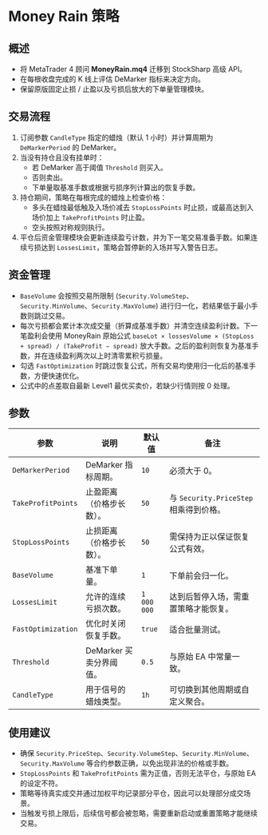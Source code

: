 # Money Rain 策略

## 概述
- 将 MetaTrader 4 顾问 **MoneyRain.mq4** 迁移到 StockSharp 高级 API。
- 在每根收盘完成的 K 线上评估 DeMarker 指标来决定方向。
- 保留原版固定止损 / 止盈以及亏损后放大的下单量管理模块。

## 交易流程
1. 订阅参数 `CandleType` 指定的蜡烛（默认 1 小时）并计算周期为 `DeMarkerPeriod` 的 DeMarker。
2. 当没有持仓且没有挂单时：
   - 若 DeMarker 高于阈值 `Threshold` 则买入。
   - 否则卖出。
   - 下单量取基准手数或根据亏损序列计算出的恢复手数。
3. 持仓期间，策略在每根完成的蜡烛上检查价格：
   - 多头在蜡烛最低触及入场价减去 `StopLossPoints` 时止损，或最高达到入场价加上 `TakeProfitPoints` 时止盈。
   - 空头按照对称规则执行。
4. 平仓后资金管理模块会更新连续盈亏计数，并为下一笔交易准备手数。如果连续亏损达到 `LossesLimit`，策略会暂停新的入场并写入警告日志。

## 资金管理
- `BaseVolume` 会按照交易所限制 (`Security.VolumeStep`、`Security.MinVolume`、`Security.MaxVolume`) 进行归一化，若结果低于最小手数则跳过交易。
- 每次亏损都会累计本次成交量（折算成基准手数）并清空连续盈利计数。下一笔盈利会使用 MoneyRain 原始公式 `baseLot × lossesVolume × (StopLoss + spread) / (TakeProfit − spread)` 放大手数。之后的盈利则恢复为基准手数，并在连续盈利两次以上时清零累积亏损量。
- 勾选 `FastOptimization` 时跳过恢复公式，所有交易均使用归一化后的基准手数，方便快速优化。
- 公式中的点差取自最新 Level1 最优买卖价，若缺少行情则按 0 处理。

## 参数
| 参数 | 说明 | 默认值 | 备注 |
|------|------|--------|------|
| `DeMarkerPeriod` | DeMarker 指标周期。 | `10` | 必须大于 0。 |
| `TakeProfitPoints` | 止盈距离（价格步长数）。 | `50` | 与 `Security.PriceStep` 相乘得到价格。 |
| `StopLossPoints` | 止损距离（价格步长数）。 | `50` | 需保持为正以保证恢复公式有效。 |
| `BaseVolume` | 基准下单量。 | `1` | 下单前会归一化。 |
| `LossesLimit` | 允许的连续亏损次数。 | `1 000 000` | 达到后暂停入场，需重置策略才能恢复。 |
| `FastOptimization` | 优化时关闭恢复手数。 | `true` | 适合批量测试。 |
| `Threshold` | DeMarker 买卖分界阈值。 | `0.5` | 与原始 EA 中常量一致。 |
| `CandleType` | 用于信号的蜡烛类型。 | `1h` | 可切换到其他周期或自定义聚合。 |

## 使用建议
- 确保 `Security.PriceStep`、`Security.VolumeStep`、`Security.MinVolume`、`Security.MaxVolume` 等合约参数正确，以免出现非法的价格或手数。
- `StopLossPoints` 和 `TakeProfitPoints` 需为正值，否则无法平仓，与原始 EA 的设定不符。
- 策略等待真实成交并通过加权平均记录部分平仓，因此可以处理部分成交场景。
- 当触发亏损上限后，后续信号都会被忽略，需要重新启动或重置策略才能继续交易。

